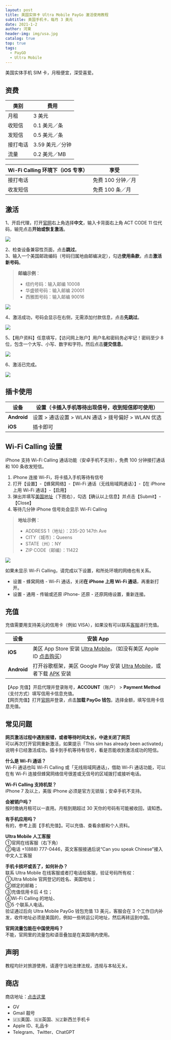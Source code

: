 ```yaml
---
layout: post
title: 美国实体卡 Ultra Mobile PayGo 激活使用教程
subtitle: 美国手机卡，每月 3 美元
date: 2021-1-2
author: 河東
header-img: img/usa.jpg
catalog: true
top: true
tags:
  - PayGO
  - Ultra Mobile
---
```


美国实体手机 SIM 卡，月租便宜，深受喜爱。

## 资费

| 类别 | 费用 | 
|---|---|
| 月租 | 3 美元 |  
| 收短信 | 0.1 美元／条 |  
| 发短信 | 0.5 美元／条 |  
| 接打电话 | 3.59 美元／分钟 |  
| 流量 | 0.2 美元／MB |  

| Wi-Fi Calling 环境下（iOS 专享） | 享受 | 
|---|---|
| 接打电话 | 免费 100 分钟／月 |
| 收发短信 | 免费 100 条／月 |


## 激活
1、开启代理，打开[官网](https://my.ultramobile.com/paygo/activation)右上角选择**中文**，输入卡背面右上角 ACT CODE 11 位代码，输完点击**开始或恢复激活**。

![](https://i.imgur.com/v3hdUjF.png)

2、检查设备兼容性页面，点击**跳过**。\
3、输入一个美国邮政编码（号码归属地由邮编决定），勾选**使用条款**，点击**激活新号码**。

>**邮编示例**：
>- 纽约号码：输入邮编 10008
>- 华盛顿号码：输入邮编 20001
>- 西雅图号码：输入邮编 90016

![](https://i.imgur.com/fJEx4vH.png)

4、激活成功，号码会显示在右侧，无需添加付款信息，点击**先跳过**。

![](https://i.imgur.com/ET05Fz4.png)

5、【用户资料】任意填写，【访问网上账户】用户名和密码务必牢记！密码至少 8 位，包含一个大写、小写、数字和字符。然后点击**提交信息**。

![](https://i.imgur.com/VZOvijw.png)

6、激活已完成。

![](https://i.imgur.com/PHL1Emr.png)


## 插卡使用

| 设备 | 设置（卡插入手机等待出现信号，收到短信即可使用） |  
|---|---|
| **Android** | 设置 > 通话设置 > WLAN 通话 > 拨号偏好 > WLAN 优选 |  
| **iOS** | 插卡即可| 


## Wi-Fi Calling 设置

iPhone 支持 Wi-Fi Calling 通话功能（安卓手机不支持），免费 100 分钟接打通话和 100 条收发短信。

1. iPhone 连接 Wi-Fi，将卡插入手机等待有信号
2. 打开【设置】-【蜂窝网络】-【Wi-Fi 通话（无线局域网通话）】-【在 iPhone 上用 Wi-Fi 通话】-【启用】
3. 弹出并填写[美国地址](https://www.google.com/maps)（下图右），勾选【确认以上信息】并点击【Submit】-【Close】
4. 等待几分钟 iPhone 信号处会显示 Wi-Fi Calling

>**地址示例**：
>- ADDRESS 1（地址）：235-20 147th Ave
>- CITY（城市）：Queens
>- STATE（州）：NY
>- ZIP CODE（邮编）：11422

![](https://i.imgur.com/7txbPjG.jpg)

如果未显示 Wi-Fi Calling，请完成以下设置，和所处环境的网络也有关系。
- 设置 - 蜂窝网络 - Wi-Fi 通话，关闭**在 iPhone 上用 Wi-Fi 通话**，再重新打开。
- 设置 - 通用 - 传输或还原 iPhone- 还原 - 还原网络设置，重新连接。


## 充值

充值需要用支持美元的信用卡（例如 VISA），如果没有可以联系[客服](https://ssnhd.github.io/2023/03/19/store/)进行充值。

| 设备 | 安装 App |  
|---|---|
| **iOS** | 美区 App Store 安装 [Ultra Mobile](https://apps.apple.com/us/app/ultra-mobile/id1463041935?l=zh)。（如没有美区 Apple ID [点击购买](https://github.com/ssnhd/googlevoice)） | 
| **Android** | 打开谷歌框架，美区 Google Play 安装 [Ultra Mobile](https://play.google.com/store/apps/details?id=com.uvnv.ultramobile)，或者下载 [APK](https://apkpure.com/cn/ultra-mobile/com.uvnv.ultramobile) 安装 |

【App 充值】开启代理并登录账号，**ACCOUNT**（账户） > **Payment Method**（支付方式）填写信用卡信息充值。\
【网页充值】打开[官网](https://my.ultramobile.com/account/paygo)并登录，点击**加载 PayGo 钱包**，选择金额，填写信用卡信息充值。



## 常见问题
**网页激活过程中遇到报错，或者等待时间太长，中途关闭了网页**\
可以再次打开官网重新激活，如果提示「This sim has already been activated」说明卡已经激活成功。插卡到手机等待有信号，看是否能收到激活成功的短信。

**什么是 Wi-Fi 通话？**\
Wi-Fi 通话也叫 Wi-Fi Calling 或「无线局域网通话」，借助 Wi-Fi 通话功能，可以在有 Wi-Fi 连接但蜂窝网络信号很差或无信号的区域拨打或接听电话。

**Wi-Fi Calling 支持机型？**\
iPhone 7 及以上，美版 iPhone 必须是官方无锁版；安卓手机不支持。

**会被销户吗？**\
按时缴纳月租可以一直用。月租到期超过 30 天你的号码有可能被收回，请知悉。

**有手机应用吗？**\
有的，参考上面【手机充值】。可以充值、查看余额和个人资料。

**Ultra Mobile 人工客服**\
①官网在线客服（右下角）\
②电话 +1(888) 777-0446，英文客服接通后说“Can you speak Chinese”接入中文人工客服

**手机卡损坏或丢了，如何补办？**\
联系 Ultra Mobile 在线客服或者打电话给客服，验证号码所有权：\
①Ultra Mobile 官网登记的姓名、美国地址；\
②绑定的邮箱；\
③充值信用卡后 4 位；\
④Wi-Fi Calling 的地址、\
⑤5 个联系人电话。\
验证通过后向 Ultra Mobile PayGo 钱包充值 13 美元，客服会在 3 个工作日内补发，收件地址必须是美国的，例如一些转运公司地址，然后再转运到中国。

**官网流量包能在中国使用吗？**\
不能，官网里的流量包和语音叠加是在美国境内使用。

## 声明

教程均针对旅游使用，请遵守当地法律法规，违规与本帖无关。

## 商店

商店地址：[点击这里](https://ssnhd.github.io/2023/03/19/store/)
- GV
- Gmail 靓号
- 🇺🇸美国、🇬🇧英国、🇳🇿新西兰手机卡
- Apple ID、礼品卡
- Telegram、Twitter、ChatGPT
